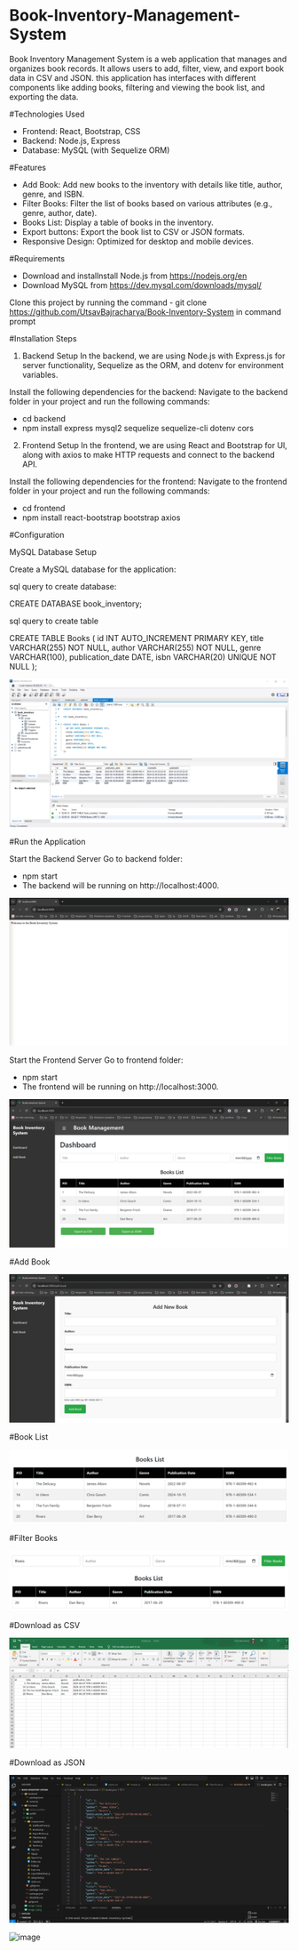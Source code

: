 # Book-Inventory-Management-System

Book Inventory Management System is a web application that manages and organizes book records. It allows users to add, filter, view, and export book data in CSV and JSON. this application has interfaces with different components like adding books, filtering and viewing the book list, and exporting the data.

#Technologies Used
- Frontend: React, Bootstrap, CSS
- Backend: Node.js, Express
- Database: MySQL (with Sequelize ORM)

#Features
- Add Book: Add new books to the inventory with details like title, author, genre, and ISBN.
- Filter Books: Filter the list of books based on various attributes (e.g., genre, author, date).
- Books List: Display a table of books in the inventory.
- Export buttons: Export the book list to CSV or JSON formats.
- Responsive Design: Optimized for desktop and mobile devices.

#Requirements

- Download and installnstall Node.js from https://nodejs.org/en
- Download MySQL from https://dev.mysql.com/downloads/mysql/


Clone this project by running the command - git clone https://github.com/UtsavBajracharya/Book-Inventory-System in command prompt

#Installation Steps

1. Backend Setup
In the backend, we are using Node.js with Express.js for server functionality, Sequelize as the ORM, and dotenv for environment variables.

Install the following dependencies for the backend:
Navigate to the backend folder in your project and run the following commands:

- cd backend
- npm install express mysql2 sequelize sequelize-cli dotenv cors


2. Frontend Setup
In the frontend, we are using React and Bootstrap for UI, along with axios to make HTTP requests and connect to the backend API.

Install the following dependencies for the frontend:
Navigate to the frontend folder in your project and run the following commands:

- cd frontend
- npm install react-bootstrap bootstrap axios

#Configuration

MySQL Database Setup

Create a MySQL database for the application:

sql query to create database:

CREATE DATABASE book_inventory;

sql query to create table 

CREATE TABLE Books (
  id INT AUTO_INCREMENT PRIMARY KEY,
  title VARCHAR(255) NOT NULL,
  author VARCHAR(255) NOT NULL,
  genre VARCHAR(100),
  publication_date DATE,
  isbn VARCHAR(20) UNIQUE NOT NULL
);

![alt text](image.png)


#Run the Application

Start the Backend Server
Go to backend folder:

- npm start
- The backend will be running on http://localhost:4000.

![alt text](image-1.png)

Start the Frontend Server
Go to frontend folder:

- npm start
- The frontend will be running on http://localhost:3000.

![alt text](image-2.png)


#Add Book

![alt text](image-3.png)


#Book List

![alt text](image-4.png)


#Filter Books

![alt text](image-5.png)


#Download as CSV

![alt text](image-6.png)


#Download as JSON

![alt text](image-7.png)

![image](https://github.com/user-attachments/assets/56147327-ccf3-419a-8b4b-800127f0bf5c)
